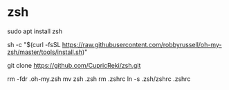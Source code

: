 # zsh

sudo apt install zsh

sh -c "$(curl -fsSL https://raw.githubusercontent.com/robbyrussell/oh-my-zsh/master/tools/install.sh)"

git clone https://github.com/CupricReki/zsh.git

rm -fdr .oh-my.zsh
mv zsh .zsh
rm .zshrc
ln -s .zsh/zshrc .zshrc
